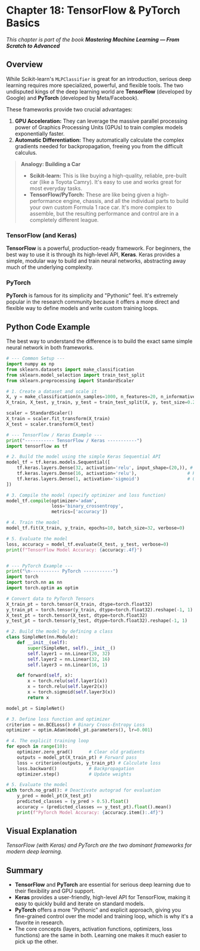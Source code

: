# Chapter 18: TensorFlow & PyTorch Basics

_This chapter is part of the book **Mastering Machine Learning — From Scratch to Advanced**_

## Overview

While Scikit-learn's `MLPClassifier` is great for an introduction, serious deep learning requires more specialized, powerful, and flexible tools. The two undisputed kings of the deep learning world are **TensorFlow** (developed by Google) and **PyTorch** (developed by Meta/Facebook).

These frameworks provide two crucial advantages:
1.  **GPU Acceleration:** They can leverage the massive parallel processing power of Graphics Processing Units (GPUs) to train complex models exponentially faster.
2.  **Automatic Differentiation:** They automatically calculate the complex gradients needed for backpropagation, freeing you from the difficult calculus.

> **Analogy: Building a Car**
> - **Scikit-learn:** This is like buying a high-quality, reliable, pre-built car (like a Toyota Camry). It's easy to use and works great for most everyday tasks.
> - **TensorFlow/PyTorch:** These are like being given a high-performance engine, chassis, and all the individual parts to build your own custom Formula 1 race car. It's more complex to assemble, but the resulting performance and control are in a completely different league.

### TensorFlow (and Keras)

**TensorFlow** is a powerful, production-ready framework. For beginners, the best way to use it is through its high-level API, **Keras**. Keras provides a simple, modular way to build and train neural networks, abstracting away much of the underlying complexity.

### PyTorch

**PyTorch** is famous for its simplicity and "Pythonic" feel. It's extremely popular in the research community because it offers a more direct and flexible way to define models and write custom training loops.

## Python Code Example

The best way to understand the difference is to build the exact same simple neural network in both frameworks.

```python
# --- Common Setup ---
import numpy as np
from sklearn.datasets import make_classification
from sklearn.model_selection import train_test_split
from sklearn.preprocessing import StandardScaler

# 1. Create a dataset and scale it
X, y = make_classification(n_samples=1000, n_features=20, n_informative=15, random_state=42)
X_train, X_test, y_train, y_test = train_test_split(X, y, test_size=0.2, random_state=42)

scaler = StandardScaler()
X_train = scaler.fit_transform(X_train)
X_test = scaler.transform(X_test)

# --- TensorFlow / Keras Example ---
print("----------- TensorFlow / Keras -----------")
import tensorflow as tf

# 2. Build the model using the simple Keras Sequential API
model_tf = tf.keras.models.Sequential([
    tf.keras.layers.Dense(32, activation='relu', input_shape=(20,)), # Hidden layer 1
    tf.keras.layers.Dense(16, activation='relu'),                   # Hidden layer 2
    tf.keras.layers.Dense(1, activation='sigmoid')                  # Output layer
])

# 3. Compile the model (specify optimizer and loss function)
model_tf.compile(optimizer='adam',
                 loss='binary_crossentropy',
                 metrics=['accuracy'])

# 4. Train the model
model_tf.fit(X_train, y_train, epochs=10, batch_size=32, verbose=0)

# 5. Evaluate the model
loss, accuracy = model_tf.evaluate(X_test, y_test, verbose=0)
print(f"TensorFlow Model Accuracy: {accuracy:.4f}")


# --- PyTorch Example ---
print("\n----------- PyTorch -----------")
import torch
import torch.nn as nn
import torch.optim as optim

# Convert data to PyTorch Tensors
X_train_pt = torch.tensor(X_train, dtype=torch.float32)
y_train_pt = torch.tensor(y_train, dtype=torch.float32).reshape(-1, 1)
X_test_pt = torch.tensor(X_test, dtype=torch.float32)
y_test_pt = torch.tensor(y_test, dtype=torch.float32).reshape(-1, 1)

# 2. Build the model by defining a class
class SimpleNet(nn.Module):
    def __init__(self):
        super(SimpleNet, self).__init__()
        self.layer1 = nn.Linear(20, 32)
        self.layer2 = nn.Linear(32, 16)
        self.layer3 = nn.Linear(16, 1)

    def forward(self, x):
        x = torch.relu(self.layer1(x))
        x = torch.relu(self.layer2(x))
        x = torch.sigmoid(self.layer3(x))
        return x

model_pt = SimpleNet()

# 3. Define loss function and optimizer
criterion = nn.BCELoss() # Binary Cross-Entropy Loss
optimizer = optim.Adam(model_pt.parameters(), lr=0.001)

# 4. The explicit training loop
for epoch in range(10):
    optimizer.zero_grad()      # Clear old gradients
    outputs = model_pt(X_train_pt) # Forward pass
    loss = criterion(outputs, y_train_pt) # Calculate loss
    loss.backward()            # Backpropagation
    optimizer.step()           # Update weights

# 5. Evaluate the model
with torch.no_grad(): # Deactivate autograd for evaluation
    y_pred = model_pt(X_test_pt)
    predicted_classes = (y_pred > 0.5).float()
    accuracy = (predicted_classes == y_test_pt).float().mean()
    print(f"PyTorch Model Accuracy: {accuracy.item():.4f}")
```

## Visual Explanation

*TensorFlow (with Keras) and PyTorch are the two dominant frameworks for modern deep learning.*

## Summary

- **TensorFlow** and **PyTorch** are essential for serious deep learning due to their flexibility and GPU support.
- **Keras** provides a user-friendly, high-level API for TensorFlow, making it easy to quickly build and iterate on standard models.
- **PyTorch** offers a more "Pythonic" and explicit approach, giving you fine-grained control over the model and training loop, which is why it's a favorite in research.
- The core concepts (layers, activation functions, optimizers, loss functions) are the same in both. Learning one makes it much easier to pick up the other.
